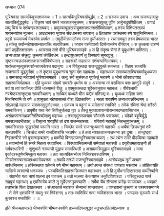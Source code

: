 अध्यायः 074

भूरिश्रवसा सात्यकिपुत्रदशकवधः ॥ 1 ॥ सात्यकिभूरिश्रवसोयुर्द्धम् ॥ 2 ॥
सञ्जय उवाच ।
अथ राजन्महाबाहुः सात्यकिर्युद्धदुर्मदः ।
विकृष्य चापं समरे भारसाहमनुत्तमम् ॥
यत्तत्सख्युस्तु पूर्वेण अर्जुनादुपशिक्षितम् ।
प्रगाढं लघु चित्रं च दर्शयन्हस्तलाघवम् ।
प्रामुञ्चत्पुङ्खसंयुक्ताञ्शरानाशीविषोपमान् ॥
तस्य विक्षिपतस्छापं शरानन्यांश्च मुञ्चतः ।
आददानस्य भूयश्च संदधानस्य चापरान् ॥
क्षिपतश्च परांस्तस्य रणे शत्रून्विनिघ्नतः ।
ददृशे रूपमत्यर्थं मेघस्येव प्रवर्षतः ॥
तमुदीर्यन्तमालोक्य राजा दुर्योधस्ततः ।
रथानामयुतं तस्य प्रेषयामास भारत ॥
तांस्तु सर्वान्महेष्वासान्सात्यकिः सत्यविक्रमः ।
जघान परमेष्वासो दिव्येनास्त्रेण वीर्यवान् ॥
स कृत्कवा दारुणं कर्म प्रगृहीतशरासनः ।
आससाद ततो वीरो भूरिश्रवसमाहवे ॥
स हि संदृश्य सेनां ते युयुधानेन पातिताम् ।
अभ्यधावत संक्रुद्धः कुरूणां कीर्तिवर्धनः ॥
इन्द्रायुधसवर्णं तु विस्फार्य सुमहद्धनुः ।
सृष्टवान्वज्रसंकाशाञ्शरानाशीविषोपमान् ॥
सहस्रशो माहाराज दर्शयन्पाणिलाघवम् ।
शरांस्तान्मृत्युसंस्पर्शान्सात्यकेश्च पदानुगाः ॥
न विषेहुस्तदा राजन्दुद्रुवुस्ते समन्ततः ।
विहाय सात्यकिं राजन्समरे युद्धदुर्मदम् ॥
तं दृष्ट्वा युयुधानस्य सुता दश महाबलाः ।
महारथाःक समाख्याताश्चित्रवर्मायुधध्वजाः ॥
समासाद्य महेष्वासं भूरिश्रवसमाहवे ।
ऊचुः सर्वे सुसंरब्धा यूपकेतुं महारणे ॥
भोभो कौरवादायाद सहास्माभिर्महाबल ।
एहि युध्यस्व संग्रामे समस्तैः पृथगेव वा ॥
अस्मान्वा त्वं पराजित्य यशः प्राप्नुहि संयुगे ।
वयं वा त्वां पराजित्य प्रीतिं धास्यामहे पितुः ॥
एवमुक्तस्तदा शूरैस्तानुवाच महाबलः ।
वीर्यश्लाघी नरश्रेष्ठस्तान्दृष्ट्वा समवस्थितान् ॥
साध्विदं कथ्यते वीरा यंद्येवं मतिरद्य वः ।
युध्यध्वं सहिता यत्ता निहनिष्यामि वो रणे ॥
एवमुक्ता महेष्वासास्ते वीराः क्षिप्रकारिणः ।
महता शरवर्षेण अभ्यधावन्नरिन्दमम् ॥
सोऽपराह्णे महाराज संग्रामस्तुमुलोऽभवत् ।
एकस्य च बहूनां च समेतानां रणाजिरे ॥
तमेकं रथिनां श्रेष्ठं शरैस्ते समवाकिरन् ।
प्रावृषीव यथा मेरुं सिषिचुर्जलदा नृप ॥
तैस्तु मुक्ताञ्शरान्घोरान्यमदण्डाशनिप्रभान् ।
असंप्राप्तानसंभ्राकन्तिश्चिच्छेदाशु महारथः ॥
तत्राद्भुतमपश्याम सौमदत्तेः पराक्रमम् ।
यदेको बहुबिर्युद्धे समसञ्जदभीतवत् ॥
विसृज्य शरवृष्टिं तां दश राजन्महारथाः ।
परिवार्य महाबाहुं निहन्तुमुपचक्रमुः ॥
समदत्तिस्ततः क्रुद्धस्तेषां चापानि भारत ।
चिच्छेद समरे राजन्युध्यमानो महारथैः ॥
अथैषां छिन्नधनुषां शरैः सन्नतपर्वभिः ।
चिच्छेद समरे राजञ्शिरांसि भरतर्षभ ॥
ते हता न्यपतन्राजन्वज्रभग्ना इव द्रुमाः । 
तान्दृष्ट्वा निहतान्वीरो रणे पुत्रान्महाबलान् ॥
वार्ष्णेयो विनदराजन्भूरिश्रवसमभ्ययात् ।
रथं रथेन समरे पीडयित्वा महाबलौ ॥
तावन्योन्यं हि समरे निहत्य रथवाजिनः ।
विरथावभिवल्गन्तौ समेयातां महारथौ ॥
प्रगृहीतमहाखङ्गौ तौ चर्मवरधारिणौ ।
शुशुभाते नरव्याघ्रौ युद्धाय समवस्थितौ ॥
असह्यमसियुद्धाय भूरिश्रवसमाहवे ।
मत्वा वृकोदरस्तूर्णमभिप्लुत्य महारथः ॥
ततः सात्यकिमभ्येत्य निस्त्रिंशवरधारिणम् ।
भीमसेनस्त्वरन्राजन्रथमारोपयत्तदा ॥
तवापि तनयो राजन्भूरिश्रवसमाहवे ।
आरोपयद्रथं तूर्णं पश्यतां सर्वधन्विनाम् ॥
तस्मिस्तथा वर्तमाने रणे भीष्मं महारथम् ।
अयोधयन्त संरब्धाः पाण्डवा भरतर्षभ ॥
लोहितायति चादित्ये त्वरमाणो धनञ्जयः ।
पञ्चविंशतिसाहस्रान्निजघान महारथान् ॥
ते हि दुर्योधनादिष्टास्तदा पार्थनिबर्हणे ।
संप्राप्यैव गता नाशं शलभा इव पावकम् ॥
ततो मत्स्याः केकयाश्च धनुर्वेदविशारदाः ।
परिवव्रुस्तदा पार्थं सहपुत्रं महारथम् ॥
एवस्मिन्नेव काले तु सूर्येऽस्तमुपगच्छति ।
सर्वेषां चैव सैन्यानां प्रमोहः समजायत ॥
अवहारं ततश्चक्रे पिता देवव्रतस्तव ।
संध्याकाले महाराज सैन्यानां श्रान्तवाहनः ॥
पाण्डवानां कुरूणां च परस्परसमागमे ।
ते सेने भृशसंविग्ने ययतुः स्वं निवेशनम् ॥
ततः स्वशिबिरं गत्वा न्यविशंस्तत्र भारत ।
पाण्डवाः सृञ्जयैः सार्धं कुरवश्च यथाविधिः ॥ ॥

इति श्रीमन्महाभारते भीष्मपर्वणि भीष्मवधपर्वणि प़ञ्चमदिवसयुद्धए चतुःसप्ततितमोऽध्यायः ॥
